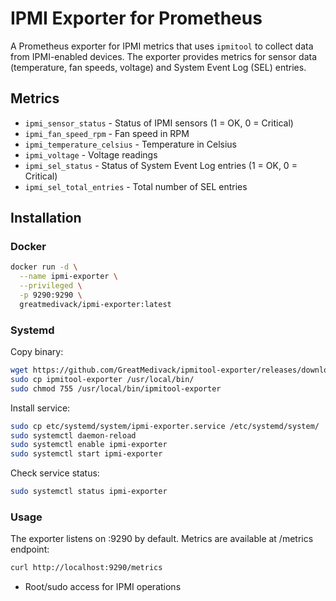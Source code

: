 # IPMI Exporter for Prometheus

A Prometheus exporter for IPMI metrics that uses `ipmitool` to collect data from IPMI-enabled devices. The exporter provides metrics for sensor data (temperature, fan speeds, voltage) and System Event Log (SEL) entries.

## Metrics

- `ipmi_sensor_status` - Status of IPMI sensors (1 = OK, 0 = Critical)
- `ipmi_fan_speed_rpm` - Fan speed in RPM
- `ipmi_temperature_celsius` - Temperature in Celsius
- `ipmi_voltage` - Voltage readings
- `ipmi_sel_status` - Status of System Event Log entries (1 = OK, 0 = Critical)
- `ipmi_sel_total_entries` - Total number of SEL entries

## Installation

### Docker

```bash
docker run -d \
  --name ipmi-exporter \
  --privileged \
  -p 9290:9290 \
  greatmedivack/ipmi-exporter:latest
```

### Systemd 

Copy binary:
```bash
wget https://github.com/GreatMedivack/ipmitool-exporter/releases/download/v1.0.0/ipmitool-exporter-linux-amd64 -o ipmitool-exporter 
sudo cp ipmitool-exporter /usr/local/bin/
sudo chmod 755 /usr/local/bin/ipmitool-exporter
```
Install service:
```bash
sudo cp etc/systemd/system/ipmi-exporter.service /etc/systemd/system/
sudo systemctl daemon-reload
sudo systemctl enable ipmi-exporter
sudo systemctl start ipmi-exporter
```
Check service status:
```bash
sudo systemctl status ipmi-exporter
```

### Usage

The exporter listens on :9290 by default. Metrics are available at /metrics endpoint:
```bash
curl http://localhost:9290/metrics
```
- Root/sudo access for IPMI operations
